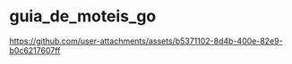 # guia_de_moteis_go

https://github.com/user-attachments/assets/b5371102-8d4b-400e-82e9-b0c6217607ff

